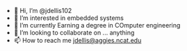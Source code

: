 - 👋 Hi, I’m @jdellis102
- 👀 I’m interested in embedded systems
- 🌱 I’m currently Earning a degree in COmputer engineering 
- 💞️ I’m looking to collaborate on ... anything 
- 📫 How to reach me jdellis@aggies.ncat.edu

<!---
jdellis102/jdellis102 is a ✨ special ✨ repository because its `README.md` (this file) appears on your GitHub profile.
You can click the Preview link to take a look at your changes.
--->
